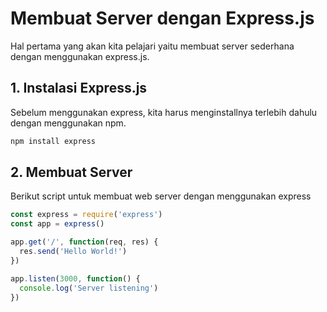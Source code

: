 # Membuat Server dengan Express.js

Hal pertama yang akan kita pelajari yaitu membuat server sederhana dengan menggunakan express.js.

## 1. Instalasi Express.js

Sebelum menggunakan express, kita harus menginstallnya terlebih dahulu dengan menggunakan npm.

```bash
npm install express
```

## 2. Membuat Server

Berikut script untuk membuat web server dengan menggunakan express

```javascript
const express = require('express')
const app = express()

app.get('/', function(req, res) {
  res.send('Hello World!')
})

app.listen(3000, function() {
  console.log('Server listening')
})
```
